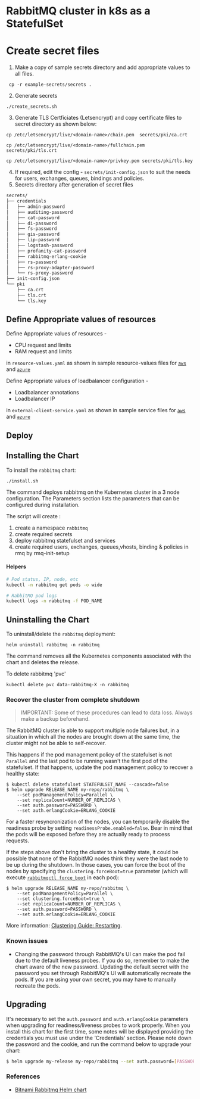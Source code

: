 # RabbitMQ cluster in k8s as a StatefulSet

# Create secret files

1. Make a copy of sample secrets directory and add appropriate values to all files.

```console
 cp -r example-secrets/secrets .
```
2. Generate secrets 
```
./create_secrets.sh
```
3. Generate TLS Certficiates (Letsencrypt) and copy certificate files
to secret directory as shown below: 
```
cp /etc/letsencrypt/live/<domain-name>/chain.pem  secrets/pki/ca.crt

cp /etc/letsencrypt/live/<domain-name>/fullchain.pem  secrets/pki/tls.crt

cp /etc/letsencrypt/live/<domain-name>/privkey.pem secrets/pki/tls.key
```
4. If required, edit the config - ``secrets/init-config.json`` to suit the needs 
for users, exchanges, queues, bindings and policies.
5. Secrets directory after generation of secret files
```sh
secrets/
├── credentials
│   ├── admin-password
│   ├── auditing-password
│   ├── cat-password
│   ├── di-password
│   ├── fs-password
│   ├── gis-password
│   ├── lip-password
│   ├── logstash-password
│   ├── profanity-cat-password
│   ├── rabbitmq-erlang-cookie
│   ├── rs-password
│   ├── rs-proxy-adapter-password
│   └── rs-proxy-password
├── init-config.json
└── pki
    ├── ca.crt
    ├── tls.crt
    └── tls.key
```

## Define Appropriate values of resources

Define Appropriate values of resources -
- CPU request and limits
- RAM request and limits

in `resource-values.yaml` as shown in sample resource-values files for [`aws`](./example-aws-resource-values.yaml) and [`azure`](./example-azure-resource-values.yaml)

Define Appropriate values of loadbalancer configuration -
- Loadbalancer annotations
- Loadbalancer IP

in `external-client-service.yaml` as shown in sample service files for [`aws`](./external-client-aws-service.yaml) and [`azure`](./external-client-azure-service.yaml)

## Deploy
## Installing the Chart

To install the `rabbitmq` chart:

```console
./install.sh
```
The command deploys rabbitmq on the Kubernetes cluster in a 3 node configuration. The Parameters section lists the parameters that can be configured during installation.


The script will create :
1. create a namespace `rabbitmq`
2. create required secrets
3. deploy rabbitmq statefulset and services
4. create required users, exchanges, queues,vhosts, binding & policies 
  in rmq by rmq-init-setup
#### Helpers
```sh
# Pod status, IP, node, etc
kubectl -n rabbitmq get pods -o wide

# RabbitMQ pod logs
kubectl logs -n rabbitmq -f POD_NAME
```
## Uninstalling the Chart

To uninstall/delete the `rabbitmq` deployment:

```console
helm uninstall rabbitmq -n rabbitmq
```
The command removes all the Kubernetes components associated with the chart and deletes the release.


To delete rabbitmq 'pvc'
```console
kubectl delete pvc data-rabbitmq-X -n rabbitmq
```
### Recover the cluster from complete shutdown

> IMPORTANT: Some of these procedures can lead to data loss. Always make a backup beforehand.

The RabbitMQ cluster is able to support multiple node failures but, in a situation in which all the nodes are brought down at the same time, the cluster might not be able to self-recover.

This happens if the pod management policy of the statefulset is not `Parallel` and the last pod to be running wasn't the first pod of the statefulset. If that happens, update the pod management policy to recover a healthy state:

```console
$ kubectl delete statefulset STATEFULSET_NAME --cascade=false
$ helm upgrade RELEASE_NAME my-repo/rabbitmq \
    --set podManagementPolicy=Parallel \
    --set replicaCount=NUMBER_OF_REPLICAS \
    --set auth.password=PASSWORD \
    --set auth.erlangCookie=ERLANG_COOKIE
```

For a faster resyncronization of the nodes, you can temporarily disable the readiness probe by setting `readinessProbe.enabled=false`. Bear in mind that the pods will be exposed before they are actually ready to process requests.

If the steps above don't bring the cluster to a healthy state, it could be possible that none of the RabbitMQ nodes think they were the last node to be up during the shutdown. In those cases, you can force the boot of the nodes by specifying the `clustering.forceBoot=true` parameter (which will execute [`rabbitmqctl force_boot`](https://www.rabbitmq.com/rabbitmqctl.8.html#force_boot) in each pod):

```console
$ helm upgrade RELEASE_NAME my-repo/rabbitmq \
    --set podManagementPolicy=Parallel \
    --set clustering.forceBoot=true \
    --set replicaCount=NUMBER_OF_REPLICAS \
    --set auth.password=PASSWORD \
    --set auth.erlangCookie=ERLANG_COOKIE
```

More information: [Clustering Guide: Restarting](https://www.rabbitmq.com/clustering.html#restarting).

### Known issues

- Changing the password through RabbitMQ's UI can make the pod fail due to the default liveness probes. If you do so, remember to make the chart aware of the new password. Updating the default secret with the password you set through RabbitMQ's UI will automatically recreate the pods. If you are using your own secret, you may have to manually recreate the pods.

## Upgrading

It's necessary to set the `auth.password` and `auth.erlangCookie` parameters when upgrading for readiness/liveness probes to work properly. When you install this chart for the first time, some notes will be displayed providing the credentials you must use under the 'Credentials' section. Please note down the password and the cookie, and run the command below to upgrade your chart:

```bash
$ helm upgrade my-release my-repo/rabbitmq --set auth.password=[PASSWORD] --set auth.erlangCookie=[RABBITMQ_ERLANG_COOKIE]
```
### References

- [Bitnami Rabbitmq Helm chart](https://github.com/bitnami/charts/tree/main/bitnami/rabbitmq)
